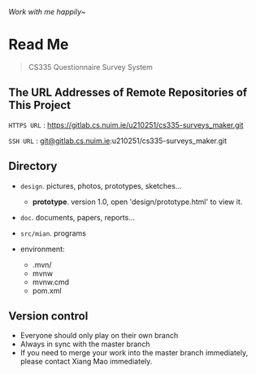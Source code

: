 *Work with me happily~*

# Read Me

> CS335 Questionnaire Survey System

## The URL Addresses of Remote Repositories of This Project

`HTTPS URL` : https://gitlab.cs.nuim.ie/u210251/cs335-surveys_maker.git

`SSH URL` : git@gitlab.cs.nuim.ie:u210251/cs335-surveys_maker.git

## Directory 

* `design`. pictures, photos, prototypes, sketches...
    - **prototype**. version 1.0, open 'design/prototype.html' to view it.

* `doc`. documents, papers, reports...

* `src/mian`. programs

* environment: 
    - .mvn/
    - mvnw
    - mvnw.cmd
    - pom.xml

## Version control

* Everyone should only play on their own branch
* Always in sync with the master branch
* If you need to merge your work into the master branch immediately, please contact Xiang Mao immediately.